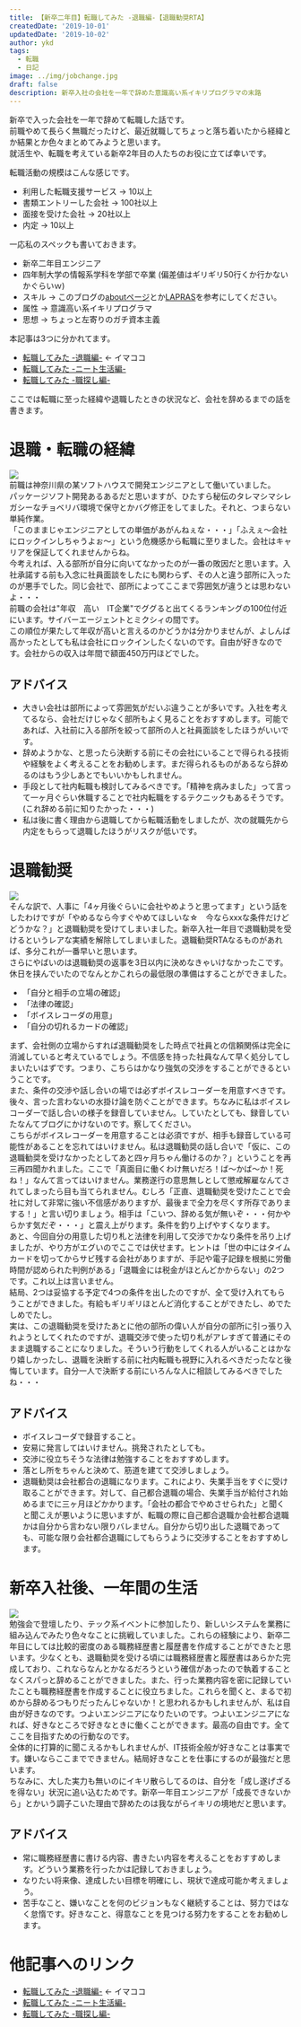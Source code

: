 ```yaml
---
title: 【新卒二年目】転職してみた -退職編-【退職勧奨RTA】
createdDate: '2019-10-01'
updatedDate: '2019-10-02'
author: ykd
tags:
  - 転職
  - 日記
image: ../img/jobchange.jpg
draft: false
description: 新卒入社の会社を一年で辞めた意識高い系イキリプログラマの末路
---
```


新卒で入った会社を一年で辞めて転職した話です。  
前職やめて長らく無職だったけど、最近就職してちょっと落ち着いたから経緯とか結果とか色々まとめてみようと思います。  
就活生や、転職を考えている新卒2年目の人たちのお役に立てば幸いです。  


転職活動の規模はこんな感じです。  
* 利用した転職支援サービス -> 10以上
* 書類エントリーした会社 -> 100社以上
* 面接を受けた会社 -> 20社以上
* 内定 -> 10以上

一応私のスペックも書いておきます。
* 新卒二年目エンジニア
* 四年制大学の情報系学科を学部で卒業 (偏差値はギリギリ50行くか行かないかぐらいｗ)
* スキル -> このブログの[aboutページ](../../about/)とか[LAPRAS](https://lapras.com/public/ASZLKRT)を参考にしてください。
* 属性 -> 意識高い系イキリプログラマ  
* 思想 -> ちょっと左寄りのガチ資本主義

本記事は3つに分かれてます。
* [転職してみた -退職編-](../2019-09-30--job-fired/)   <- イマココ
* [転職してみた -ニート生活編-](../2019-09-30--job-neet/)
* [転職してみた -職探し編-](../2019-09-30--job-finding/)

ここでは転職に至った経緯や退職したときの状況など、会社を辞めるまでの話を書きます。

# 退職・転職の経緯
![](./taishoku.png)  
前職は神奈川県の某ソフトハウスで開発エンジニアとして働いていました。  
パッケージソフト開発あるあるだと思いますが、ひたすら秘伝のタレマシマシレガシーなチョベリバ環境で保守とかバグ修正をしてました。それと、つまらない単純作業。  
「このままじゃエンジニアとしての単価があがんねぇな・・・」「ふえぇ〜会社にロックインしちゃうよぉ〜」という危機感から転職に至りました。会社はキャリアを保証してくれませんからね。  
今考えれば、入る部所が自分に向いてなかったのが一番の敗因だと思います。入社承諾する前も入念に社員面談をしたにも関わらず、その人と違う部所に入ったのが悪手でした。同じ会社で、部所によってここまで雰囲気が違うとは思わないよ・・・  
前職の会社は"年収　高い　IT企業"でググると出てくるランキングの100位付近にいます。サイバーエージェントとミクシィの間です。  
この順位が果たして年収が高いと言えるのかどうかは分かりませんが、よしんば高かったとしても私は会社にロックインしたくないのです。自由が好きなのです。会社からの収入は年間で額面450万円ほどでした。  

## アドバイス
* 大きい会社は部所によって雰囲気がだいぶ違うことが多いです。入社を考えてるなら、会社だけじゃなく部所もよく見ることをおすすめします。可能であれば、入社前に入る部所を絞って部所の人と社員面談をしたほうがいいです。  
* 辞めようかな、と思ったら決断する前にその会社にいることで得られる技術や経験をよく考えることをお勧めします。まだ得られるものがあるなら辞めるのはもう少しあとでもいいかもしれません。
* 手段として社内転職も検討してみるべきです。「精神を病みました」って言って一ヶ月ぐらい休職することで社内転職をするテクニックもあるそうです。(これ辞める前に知りたかった・・・)  
* 私は後に書く理由から退職してから転職活動をしましたが、次の就職先から内定をもらって退職したほうがリスクが低いです。


# 退職勧奨
![](./kaiko.png)  
そんな訳で、人事に「4ヶ月後ぐらいに会社やめようと思ってます」という話をしたわけですが「やめるなら今すぐやめてほしいな☆　今ならxxxな条件だけどどうかな？」と退職勧奨を受けてしまいました。新卒入社一年目で退職勧奨を受けるというレアな実績を解除してしまいました。退職勧奨RTAなるものがあれば、多分これが一番早いと思います。  
さらにやばいのは退職勧奨の返事を3日以内に決めなきゃいけなかったこです。  
休日を挟んでいたのでなんとかこれらの最低限の準備はすることができました。  
* 「自分と相手の立場の確認」
* 「法律の確認」
* 「ボイスレコーダの用意」
* 「自分の切れるカードの確認」  

まず、会社側の立場からすれば退職勧奨をした時点で社員との信頼関係は完全に消滅していると考えているでしょう。不信感を持った社員なんて早く処分してしまいたいはずです。つまり、こちらはかなり強気の交渉をすることができるということです。  
また、条件の交渉や話し合いの場では必ずボイスレコーダーを用意すべきです。後々、言った言わないの水掛け論を防ぐことができます。ちなみに私はボイスレコーダーで話し合いの様子を録音していません。していたとしても、録音していたなんてブログにかけないのです。察してください。  
こちらがボイスレコーダーを用意することは必須ですが、相手も録音している可能性があることを忘れてはいけません。私は退職勧奨の話し合いで「仮に、この退職勧奨を受けなかったとしてあと四ヶ月ちゃん働けるのか？」ということを再三再四聞かれました。ここで「真面目に働くわけ無いだろ！ば〜かば〜か！死ね！」なんて言ってはいけません。業務遂行の意思無しとして懲戒解雇なんてされてしまったら目も当てられません。むしろ「正直、退職勧奨を受けたことで会社に対して非常に強い不信感がありますが、最後まで全力を尽くす所存でありまする！」と言い切りましょう。相手は「こいつ、辞める気が無いぞ・・・何かやらかす気だぞ・・・」と震え上がります。条件を釣り上げやすくなります。  
あと、今回自分の用意した切り札と法律を利用して交渉でかなり条件を吊り上げましたが、やり方がエグいのでここでは伏せます。ヒントは「世の中にはタイムカードを切ってからサビ残する会社がありますが、手記や電子記録を根拠に労働時間が認められた判例がある」「退職金には税金がほとんどかからない」の2つです。これ以上は言いません。  
結局、2つは妥協する予定で4つの条件を出したのですが、全て受け入れてもらうことができました。有給もギリギリほとんど消化することができたし、めでたしめでたし。  
実は、この退職勧奨を受けたあとに他の部所の偉い人が自分の部所に引っ張り入れようとしてくれたのですが、退職交渉で使った切り札がアレすぎて普通にそのまま退職することになりました。そういう行動をしてくれる人がいることはかなり嬉しかったし、退職を決断する前に社内転職も視野に入れるべきだったなと後悔しています。自分一人で決断する前にいろんな人に相談してみるべきでしたね・・・  

## アドバイス
* ボイスレコーダで録音すること。
* 安易に発言してはいけません。挑発されたとしても。
* 交渉に役立ちそうな法律は勉強することをおすすめします。
* 落とし所をちゃんと決めて、筋道を建てて交渉しましょう。
* 退職勧奨は会社都合の退職になります。これにより、失業手当をすぐに受け取ることができます。対して、自己都合退職の場合、失業手当が給付され始めるまでに三ヶ月ほどかかります。「会社の都合でやめさせられた」と聞くと聞こえが悪いように思いますが、転職の際に自己都合退職か会社都合退職かは自分から言わない限りバレません。自分から切り出した退職であっても、可能な限り会社都合退職にしてもらうように交渉することをおすすめします。


# 新卒入社後、一年間の生活
![](./programmer.png)  
勉強会で登壇したり、テック系イベントに参加したり、新しいシステムを業務に組み込んでみたり色々なことに挑戦していました。これらの経験により、新卒二年目にしては比較的密度のある職務経歴書と履歴書を作成することができたと思います。少なくとも、退職勧奨を受ける頃には職務経歴書と履歴書はあらかた完成しており、これならなんとかなるだろうという確信があったので執着することなくスパっと辞めることができました。また、行った業務内容を密に記録していたことも職務経歴書を作成することに役立ちました。これらを聞くと、まるで初めから辞めるつもりだったんじゃないか！と思われるかもしれませんが、私は自由が好きなのです。つよいエンジニアになりたいのです。つよいエンジニアになれば、好きなところで好きなときに働くことができます。最高の自由です。全てここを目指すための行動なのです。  
全体的に打算的に聞こえるかもしれませんが、IT技術全般が好きなことは事実です。嫌いならここまでできません。結局好きなことを仕事にするのが最強だと思います。  
ちなみに、大した実力も無いのにイキリ散らしてるのは、自分を「成し遂げざるを得ない」状況に追い込むためです。新卒一年目エンジニアが「成長できないから」とかいう調子こいた理由で辞めたのは我ながらイキリの境地だと思います。  

## アドバイス
* 常に職務経歴書に書ける内容、書きたい内容を考えることをおすすめします。どういう業務を行ったかは記録しておきましょう。
* なりたい将来像、達成したい目標を明確にし、現状で達成可能か考えましょう。
* 苦手なこと、嫌いなことを何のビジョンもなく継続することは、努力ではなく怠惰です。好きなこと、得意なことを見つける努力をすることをお勧めします。

# 他記事へのリンク
* [転職してみた -退職編-](../2019-09-30--job-fired/)   <- イマココ
* [転職してみた -ニート生活編-](../2019-09-30--job-neet/)
* [転職してみた -職探し編-](../2019-09-30--job-finding/)
